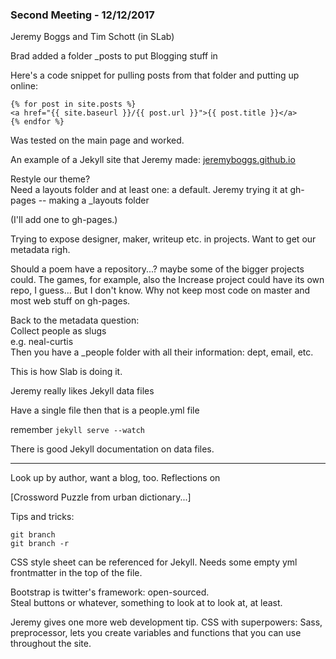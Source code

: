 ### Second Meeting - 12/12/2017

Jeremy Boggs and Tim Schott (in SLab)

Brad added a folder _posts to put Blogging stuff in

Here's a code snippet for pulling posts from that folder and putting up online:

~~~~
{% for post in site.posts %}
<a href="{{ site.baseurl }}/{{ post.url }}">{{ post.title }}</a>
{% endfor %}
~~~~

Was tested on the main page and worked.

An example of a Jekyll site that Jeremy made: [jeremyboggs.github.io](http://jeremyboggs.github.io)

Restyle our theme?  
Need a layouts folder and at least one: a default.
Jeremy trying it at gh-pages -- making a \_layouts folder

(I'll add one to gh-pages.)
 
Trying to expose designer, maker, writeup etc. in projects. Want to get our metadata righ.

Should a poem have a repository...? maybe some of the bigger projects could. The games, for example, also the Increase project could have its own repo, I guess... But I don't know. Why not keep most code on master and most web stuff on gh-pages.

Back to the metadata question:  
Collect people as slugs  
e.g. neal-curtis  
Then you have a \_people folder with all their information: dept, email, etc.

This is how Slab is doing it.

Jeremy really likes Jekyll data files

Have a single file then that is a people.yml file

remember `jekyll serve --watch `

There is good Jekyll documentation on data files.

----

Look up by author, want a blog, too.
Reflections on 

[Crossword Puzzle from urban dictionary...]

Tips and tricks:  
~~~~
git branch  
git branch -r
~~~~

CSS style sheet can be referenced for Jekyll. Needs some empty yml frontmatter in the top of the file.

Bootstrap is twitter's framework: open-sourced.   
Steal buttons or whatever, something to look at to look at, at least.

Jeremy gives one more web development tip. CSS with superpowers: Sass, preprocessor, lets you create variables and functions that you can use throughout the site. 
